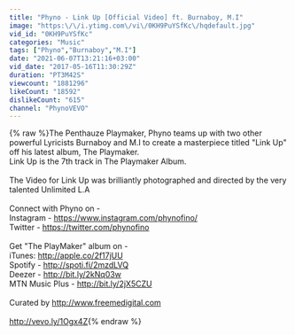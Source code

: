 ```yaml
---
title: "Phyno - Link Up [Official Video] ft. Burnaboy, M.I"
image: "https:\/\/i.ytimg.com\/vi\/0KH9PuYSfKc\/hqdefault.jpg"
vid_id: "0KH9PuYSfKc"
categories: "Music"
tags: ["Phyno","Burnaboy","M.I"]
date: "2021-06-07T13:21:16+03:00"
vid_date: "2017-05-16T11:30:29Z"
duration: "PT3M42S"
viewcount: "1881296"
likeCount: "18592"
dislikeCount: "615"
channel: "PhynoVEVO"
---
```

{% raw %}The Penthauze Playmaker, Phyno teams up with two other powerful Lyricists Burnaboy and M.I to create a masterpiece titled &quot;Link Up&quot; off his latest album, The Playmaker.<br />Link Up is the 7th track in The Playmaker Album.<br /><br />The Video for Link Up was brilliantly photographed and directed by the very talented Unlimited L.A<br /><br />Connect with Phyno on -<br />Instagram - <a rel="nofollow" target="blank" href="https://www.instagram.com/phynofino/">https://www.instagram.com/phynofino/</a><br />Twitter - <a rel="nofollow" target="blank" href="https://twitter.com/phynofino">https://twitter.com/phynofino</a><br /><br />Get &quot;The PlayMaker&quot; album on - <br />iTunes: <a rel="nofollow" target="blank" href="http://apple.co/2f17jUU">http://apple.co/2f17jUU</a><br />Spotify - <a rel="nofollow" target="blank" href="http://spoti.fi/2mzdLVQ">http://spoti.fi/2mzdLVQ</a><br />Deezer - <a rel="nofollow" target="blank" href="http://bit.ly/2kNq03w">http://bit.ly/2kNq03w</a><br />MTN Music Plus - <a rel="nofollow" target="blank" href="http://bit.ly/2jX5CZU">http://bit.ly/2jX5CZU</a><br /><br />Curated by <a rel="nofollow" target="blank" href="http://www.freemedigital.com">http://www.freemedigital.com</a><br /><br /><a rel="nofollow" target="blank" href="http://vevo.ly/1Ogx4Z">http://vevo.ly/1Ogx4Z</a>{% endraw %}

